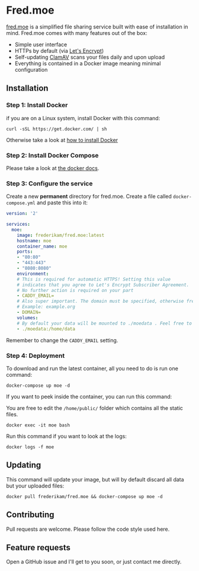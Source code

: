 # Fred.moe
[fred.moe](https://fred.moe/) is a simplified file sharing service built with ease of installation in mind. Fred.moe comes with many features out of the box:

* Simple user interface
* HTTPs by default (via [Let's Encrypt](https://letsencrypt.org/))
* Self-updating [ClamAV](http://www.clamav.net/) scans your files daily and upon upload
* Everything is contained in a Docker image meaning minimal configuration


## Installation
### Step 1: Install Docker
if you are on a Linux system, install Docker with this command:
```
curl -sSL https://get.docker.com/ | sh
```

Otherwise take a look at [how to install Docker](https://www.docker.com/community-edition#/download)

### Step 2: Install Docker Compose
Please take a look at [the docker docs](https://docs.docker.com/compose/install/).

### Step 3: Configure the service
Create a new **permanent** directory for fred.moe. Create a file called `docker-compose.yml` and paste this into it:
```yaml
version: '2'

services:
  moe:
    image: frederikam/fred.moe:latest
    hostname: moe
    container_name: moe
    ports:
    - "80:80"
    - "443:443"
    - "8080:8080"
    environment:
    # This is required for automatic HTTPS! Setting this value
    # indicates that you agree to Let's Encrypt Subscriber Agreement.
    # No further action is required on your part
    - CADDY_EMAIL=
    # Also super important. The domain must be specified, otherwise fred.moe will only be readable on port 2500.
    # Example: example.org
    - DOMAIN=
    volumes:
    # By default your data will be mounted to ./moedata . Feel free to change this value, but keep the `:/home/data` part.
    - ./moedata:/home/data
```

Remember to change the `CADDY_EMAIL` setting.

### Step 4: Deployment
To download and run the latest container, all you need to do is run one command:

```
docker-compose up moe -d
```

If you want to peek inside the container, you can run this command:

You are free to edit the `/home/public/` folder which contains all the static files.

```
docker exec -it moe bash
```

Run this command if you want to look at the logs:

```
docker logs -f moe
```

## Updating
This command will update your image, but will by default discard all data but your uploaded files:

```
docker pull frederikam/fred.moe && docker-compose up moe -d
```

## Contributing
Pull requests are welcome. Please follow the code style used here.

## Feature requests
Open a GitHub issue and I'll get to you soon, or just contact me directly. 
